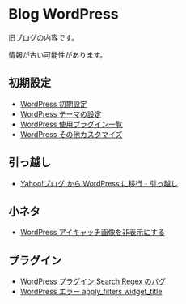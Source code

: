 # Blog WordPress

旧ブログの内容です。

情報が古い可能性があります。

## 初期設定

- [WordPress 初期設定](_posts/wordpress-初期設定.md)
- [WordPress テーマの設定](_posts/wordpress-テーマの設定.md)
- [WordPress 使用プラグイン一覧](_posts/wordpress-使用プラグイン一覧.md)
- [WordPress その他カスタマイズ](_posts/wordpress-その他カスタマイズ.md)

## 引っ越し

- [Yahoo!ブログ から WordPress に移行・引っ越し](_posts/yahooブログ-から-wordpress-に移行・引っ越し.md)

## 小ネタ

- [WordPress アイキャッチ画像を非表示にする](_posts/wordpress-アイキャッチ画像を非表示にする.md)

## プラグイン

- [WordPress プラグイン Search Regex のバグ](_posts/wordpress-プラグイン-search-regex-のバグ.md)
- [WordPress エラー apply\_filters widget\_title](_posts/wordpress-エラー-apply_filters-widget_title.md)
